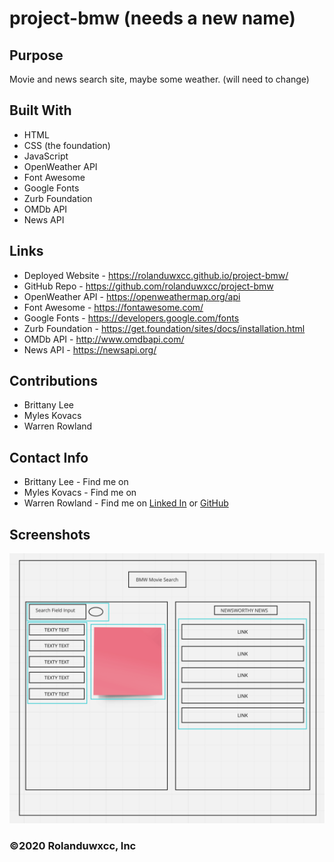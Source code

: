 # project-bmw (needs a new name)

## Purpose
Movie and news search site, maybe some weather. (will need to change)

## Built With
* HTML
* CSS (the foundation)
* JavaScript
* OpenWeather API
* Font Awesome
* Google Fonts
* Zurb Foundation
* OMDb API
* News API

## Links
* Deployed Website - https://rolanduwxcc.github.io/project-bmw/
* GitHub Repo - https://github.com/rolanduwxcc/project-bmw
* OpenWeather API - https://openweathermap.org/api
* Font Awesome - https://fontawesome.com/
* Google Fonts - https://developers.google.com/fonts
* Zurb Foundation - https://get.foundation/sites/docs/installation.html
* OMDb API - http://www.omdbapi.com/
* News API - https://newsapi.org/

## Contributions
* Brittany Lee
* Myles Kovacs
* Warren Rowland

## Contact Info
* Brittany Lee - Find me on
* Myles Kovacs - Find me on
* Warren Rowland - Find me on [Linked In](https://www.linkedin.com/in/linkedinrowland/) or [GitHub](https://github.com/rolanduwxcc)

## Screenshots
![bmw-project](assets/images/project-outline.png)

### ©️2020 Rolanduwxcc, Inc 